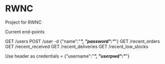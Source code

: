 # RWNC
Project for RWNC

Current end-points 

GET /users
POST /user -d  {"name":"***", "password":"***"}
GET /recent_orders
GET /recent_received
GET /recent_deliveries
GET /recent_low_stocks


Use header as
credentials = {"username":"***", "userpwd":"***"}
